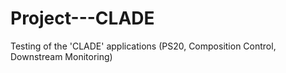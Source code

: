 # Project---CLADE
Testing of the 'CLADE' applications (PS20, Composition Control, Downstream Monitoring)
